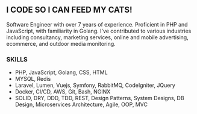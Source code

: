 ## I CODE SO I CAN FEED MY CATS!

Software Engineer with over 7 years of experience. Proficient in PHP and JavaScript, with familiarity in Golang. I've contributed to various industries including consultancy, marketing services, online and mobile advertising, ecommerce, and outdoor media monitoring.

### SKILLS
- PHP, JavaScript, Golang, CSS, HTML
- MYSQL, Redis
- Laravel, Lumen, Vuejs, Symfony, RabbitMQ, CodeIgniter, JQuery
- Docker, CI/CD, AWS, Git, Bash, NGINX
- SOLID, DRY, DDD, TDD, REST, Design Patterns, System Designs, DB Design, Microservices Architecture, Agile, OOP, MVC
